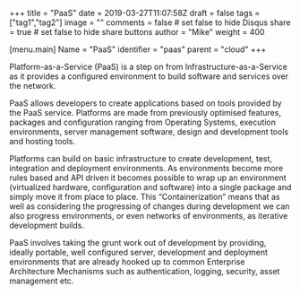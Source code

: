+++
title = "PaaS"
date = 2019-03-27T11:07:58Z
draft = false
tags = ["tag1","tag2"]
image = ""
comments = false # set false to hide Disqus
share = true	# set false to hide share buttons
author = "Mike"
weight = 400

[menu.main] 
    Name = "PaaS" 
    identifier = "paas"
    parent = "cloud"
+++

Platform-as-a-Service (PaaS) is a step on from Infrastructure-as-a-Service as it provides a configured environment to build software and services over the network.
 
PaaS allows developers to create applications based on tools provided by the PaaS service. Platforms are made from previously optimised features, packages and configuration ranging from Operating Systems, execution environments, server management software, design and development tools and hosting tools.
 
Platforms can build on basic infrastructure to create development, test, integration and deployment environments. As environments become more rules based and API driven it becomes possible to wrap up an environment (virtualized hardware, configuration and software) into a single package and simply move it from place to place. This “Containerization” means that as well as considering the progressing of changes during development we can also progress environments, or even networks of environments, as iterative development builds.
 
PaaS involves taking the grunt work out of development by providing, ideally portable, well configured server, development and deployment environments that are already hooked up to common Enterprise Architecture Mechanisms such as authentication, logging, security, asset management etc.